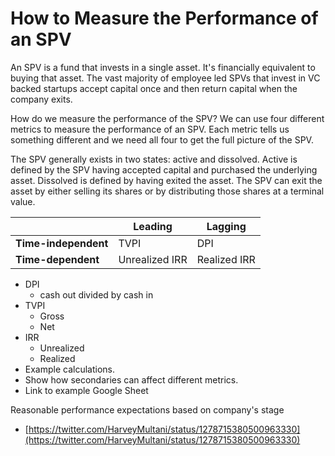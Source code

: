 # How to Measure the Performance of an SPV

An SPV is a fund that invests in a single asset. It's financially equivalent to buying that asset. The vast majority of employee led SPVs that invest in VC backed startups accept capital once and then return capital when the company exits.

How do we measure the performance of the SPV? We can use four different metrics to measure the performance of an SPV. Each metric tells us something different and we need all four to get the full picture of the SPV. 

The SPV generally exists in two states: active and dissolved. Active is defined by the SPV having accepted capital and purchased the underlying asset. Dissolved is defined by having exited the asset. The SPV can exit the asset by either selling its shares or by distributing those shares at a terminal value. 


|   |  Leading |  Lagging |   
|-|-|-|
| **Time-independent**  | TVPI  | DPI  |   
| **Time-dependent**  | Unrealized IRR | Realized IRR  |   


-   DPI
    -   cash out divided by cash in
-   TVPI
    -   Gross
    -   Net
-   IRR
    -   Unrealized
    -   Realized
-   Example calculations.
-   Show how secondaries can affect different metrics.
-   Link to example Google Sheet

Reasonable performance expectations based on company's stage
- [https://twitter.com/HarveyMultani/status/1278715380500963330](https://twitter.com/HarveyMultani/status/1278715380500963330)
<!--stackedit_data:
eyJoaXN0b3J5IjpbLTIwOTk3MDgyMjMsMjAzMjA1ODA5NSwtMz
MwNDE5NTE4LDEyMzk3NTMxODQsLTEzMzUwMDQwODBdfQ==
-->